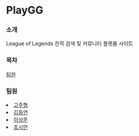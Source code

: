<h1>PlayGG</h1>

<h3>소개</h3>
League of Legends 전적 검색 및 커뮤니티 플랫폼 사이트

<h3>목차</h3>
<a href="#team">팀원</a>

<h3 id="team">팀원</h3>
<li><a href="https://github.com/GoJuhyeong">고주형</a></li>
<li><a href="https://github.com/kuanDY">김동연</a></li>
<li><a href="https://github.com/leenoru">이상준</a></li>
<li><a href="https://github.com/josieon">조시언</a></li>